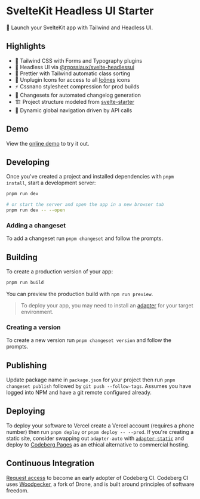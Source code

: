 # SvelteKit Headless UI Starter

🚀 Launch your SvelteKit app with Tailwind and Headless UI.

## Highlights

- 🎨 Tailwind CSS with Forms and Typography plugins
- 🧪 Headless UI via [@rgossiaux/svelte-headlessui](https://github.com/rgossiaux/svelte-headlessui)
- 💄 Prettier with Tailwind automatic class sorting
- 🚩 Unplugin Icons for access to all [Icônes](https://icones.js.org/) icons
- ⚡️ Cssnano stylesheet compression for prod builds
- 📝 Changesets for automated changelog generation
- 🏗️ Project structure modeled from [svelte-starter](https://github.com/navneetsharmaui/sveltekit-starter)
- 🚚 Dynamic global navigation driven by API calls

## Demo

View the [online demo](https://sveltekit-headlessui-starter.vercel.app) to try it out.

## Developing

Once you've created a project and installed dependencies with `pnpm install`, start a development server:

```bash
pnpm run dev

# or start the server and open the app in a new browser tab
pnpm run dev -- --open
```

### Adding a changeset

To add a changeset run `pnpm changeset` and follow the prompts.

## Building

To create a production version of your app:

```bash
pnpm run build
```

You can preview the production build with `npm run preview`.

> To deploy your app, you may need to install an [adapter](https://kit.svelte.dev/docs/adapters) for your target environment.

### Creating a version

To create a new version run `pnpm changeset version` and follow the prompts.

## Publishing

Update package name in `package.json` for your project then run `pnpm changeset publish` followed by `git push --follow-tags`. Assumes you have logged into NPM and have a git remote configured already.

## Deploying

To deploy your software to Vercel create a Vercel account (requires a phone number) then run `pnpm deploy` or `pnpm deploy -- --prod`. If you're creating a static site, consider swapping out `adapter-auto` with [`adapter-static`](https://www.npmjs.com/package/@sveltejs/adapter-static) and deploy to [Codeberg Pages](https://codeberg.page/) as an ethical alternative to commercial hosting.

## Continuous Integration

[Request access](https://codeberg.org/Codeberg-CI/request-access) to become an early adopter of Codeberg CI. Codeberg CI uses [Woodpecker](https://woodpecker-ci.org/), a fork of Drone, and is built around principles of software freedom.
